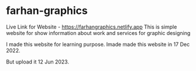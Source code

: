 # farhan-graphics

Live Link for Website - https://farhangraphics.netlify.app 
This is simple website for show information about work and services for graphic designing

I made this website for learning purpose.
Imade made this website in 17 Dec 2022.

But upload it 12 Jun 2023.
